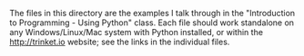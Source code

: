 The files in this directory are the examples I talk through in the
"Introduction to Programming - Using Python" class. Each file should work
standalone on any Windows/Linux/Mac system with Python installed, or within
the http://trinket.io website; see the links in the individual files.
